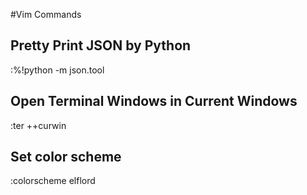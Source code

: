 #Vim Commands

## Pretty Print JSON by Python
:%!python -m json.tool

## Open Terminal Windows in Current Windows
:ter ++curwin

## Set color scheme
:colorscheme elflord
